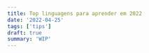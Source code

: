 ```yaml
---
title: Top linguagens para aprender em 2022
date: '2022-04-25'
tags: ['tips']
draft: true
summary: 'WIP'
---
```


<TOCInline toc={props.toc} asDisclosure toHeading={3} />